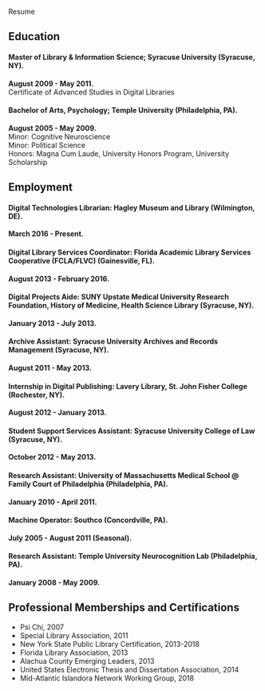 Resume 


Education
---------

#### **Master of Library & Information Science**; Syracuse University (Syracuse, NY).  
**August 2009 - May 2011.**    
Certificate of Advanced Studies in Digital Libraries

#### **Bachelor of Arts, Psychology**; Temple University (Philadelphia, PA).    
**August 2005 - May 2009.**  
Minor: Cognitive Neuroscience  
Minor: Political Science  
Honors: Magna Cum Laude, University Honors Program, University Scholarship

Employment
----------

#### **Digital Technologies Librarian:** Hagley Museum and Library (Wilmington, DE).  
**March 2016 - Present.** 

#### **Digital Library Services Coordinator:** Florida Academic Library Services Cooperative (FCLA/FLVC) (Gainesville, FL).    
**August 2013 - February 2016.**

#### **Digital Projects Aide:** SUNY Upstate Medical University Research Foundation, History of Medicine, Health Science Library (Syracuse, NY).  
**January 2013 - July 2013.**

#### **Archive Assistant:** Syracuse University Archives and Records Management (Syracuse, NY).  
**August 2011 - May 2013.**

#### **Internship in Digital Publishing:** Lavery Library, St. John Fisher College (Rochester, NY).  
**August 2012 - January 2013.**

#### **Student Support Services Assistant:** Syracuse University College of Law (Syracuse, NY).  
**October 2012 - May 2013.**

#### **Research Assistant:** University of Massachusetts Medical School @ Family Court of Philadelphia (Philadelphia, PA).  
**January 2010 - April 2011.**

#### **Machine Operator:** Southco (Concordville, PA).  
**July 2005 - August 2011 (Seasonal).**

#### **Research Assistant:** Temple University Neurocognition Lab (Philadelphia, PA).  
**January 2008 - May 2009.**

Professional Memberships and Certifications
--------------------

* Psi Chi, 2007
* Special Library Association, 2011
* New York State Public Library Certification, 2013-2018
* Florida Library Association, 2013
* Alachua County Emerging Leaders, 2013
* United States Electronic Thesis and Dissertation Association, 2014
* Mid-Atlantic Islandora Network Working Group, 2018
